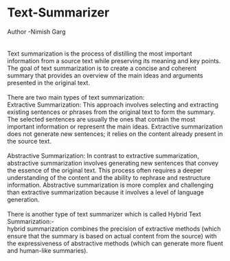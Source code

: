 # Text-Summarizer
Author -Nimish Garg
<br>
<br>
<br>
Text summarization is the process of distilling the most important information from a source text while preserving its meaning and key points. The goal of text summarization is to create a concise and coherent summary that provides an overview of the main ideas and arguments presented in the original text.
<br>
<br>
There are two main types of text summarization:
<br>
Extractive Summarization: This approach involves selecting and extracting existing sentences or phrases from the original text to form the summary. The selected sentences are usually the ones that contain the most important information or represent the main ideas. Extractive summarization does not generate new sentences; it relies on the content already present in the source text.
<br>
<br>
Abstractive Summarization: In contrast to extractive summarization, abstractive summarization involves generating new sentences that convey the essence of the original text. This process often requires a deeper understanding of the content and the ability to rephrase and restructure information. Abstractive summarization is more complex and challenging than extractive summarization because it involves a level of language generation.
<br>
<br>
There is another type of text summarizer which is called Hybrid Text Summarization:-<br>
 hybrid summarization  combines the precision of extractive methods (which ensure that the summary is based on actual content from the source) with the expressiveness of abstractive methods (which can generate more fluent and human-like summaries).


